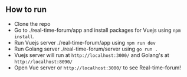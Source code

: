 ## How to run

- Clone the repo
- Go to ./real-time-forum/app and install packages for Vuejs using `npm install`.
- Run Vuejs server ./real-time-forum/app using `npm run dev`
- Run Golang server ./real-time-forum/server using `go run .`
- Vuejs server will run at `http://localhost:3000/` and Golang's at `http://localhost:8090/`
- Open Vue server or `http://localhost:3000/` to see Real-time-forum!
